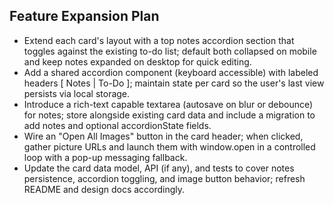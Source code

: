 ## Feature Expansion Plan

- Extend each card's layout with a top notes accordion section that toggles against the existing to-do list; default both collapsed on mobile and keep notes expanded on desktop for quick editing.
- Add a shared accordion component (keyboard accessible) with labeled headers [ Notes | To-Do ]; maintain state per card so the user's last view persists via local storage.
- Introduce a rich-text capable textarea (autosave on blur or debounce) for notes; store alongside existing card data and include a migration to add notes and optional accordionState fields.
- Wire an "Open All Images" button in the card header; when clicked, gather picture URLs and launch them with window.open in a controlled loop with a pop-up messaging fallback.
- Update the card data model, API (if any), and tests to cover notes persistence, accordion toggling, and image button behavior; refresh README and design docs accordingly.
